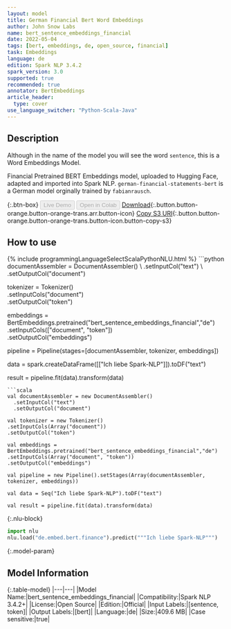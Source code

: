 ```yaml
---
layout: model
title: German Financial Bert Word Embeddings
author: John Snow Labs
name: bert_sentence_embeddings_financial
date: 2022-05-04
tags: [bert, embeddings, de, open_source, financial]
task: Embeddings
language: de
edition: Spark NLP 3.4.2
spark_version: 3.0
supported: true
recommended: true
annotator: BertEmbeddings
article_header:
  type: cover
use_language_switcher: "Python-Scala-Java"
---
```


## Description

Although in the name of the model you will see the word `sentence`, this is a Word Embeddings Model.

Financial Pretrained BERT Embeddings model, uploaded to Hugging Face, adapted and imported into Spark NLP. `german-financial-statements-bert` is a German model orginally trained by `fabianrausch`.

{:.btn-box}
<button class="button button-orange" disabled>Live Demo</button>
<button class="button button-orange" disabled>Open in Colab</button>
[Download](https://s3.amazonaws.com/auxdata.johnsnowlabs.com/public/models/bert_sentence_embeddings_financial_de_3.4.2_3.0_1651678415089.zip){:.button.button-orange.button-orange-trans.arr.button-icon}
[Copy S3 URI](s3://auxdata.johnsnowlabs.com/public/models/bert_sentence_embeddings_financial_de_3.4.2_3.0_1651678415089.zip){:.button.button-orange.button-orange-trans.button-icon.button-copy-s3}

## How to use



<div class="tabs-box" markdown="1">
{% include programmingLanguageSelectScalaPythonNLU.html %}
```python
documentAssembler = DocumentAssembler() \
.setInputCol("text") \
.setOutputCol("document")

tokenizer = Tokenizer() \
.setInputCols("document") \
.setOutputCol("token")

embeddings = BertEmbeddings.pretrained("bert_sentence_embeddings_financial","de") \
.setInputCols(["document", "token"]) \
.setOutputCol("embeddings")

pipeline = Pipeline(stages=[documentAssembler, tokenizer, embeddings])

data = spark.createDataFrame([["Ich liebe Spark-NLP"]]).toDF("text")

result = pipeline.fit(data).transform(data)
```
```scala
val documentAssembler = new DocumentAssembler() 
  .setInputCol("text") 
  .setOutputCol("document")

val tokenizer = new Tokenizer() 
.setInputCols(Array("document"))
.setOutputCol("token")

val embeddings = BertEmbeddings.pretrained("bert_sentence_embeddings_financial","de") 
.setInputCols(Array("document", "token")) 
.setOutputCol("embeddings")

val pipeline = new Pipeline().setStages(Array(documentAssembler, tokenizer, embeddings))

val data = Seq("Ich liebe Spark-NLP").toDF("text")

val result = pipeline.fit(data).transform(data)
```


{:.nlu-block}
```python
import nlu
nlu.load("de.embed.bert.finance").predict("""Ich liebe Spark-NLP""")
```

</div>

{:.model-param}
## Model Information

{:.table-model}
|---|---|
|Model Name:|bert_sentence_embeddings_financial|
|Compatibility:|Spark NLP 3.4.2+|
|License:|Open Source|
|Edition:|Official|
|Input Labels:|[sentence, token]|
|Output Labels:|[bert]|
|Language:|de|
|Size:|409.6 MB|
|Case sensitive:|true|
